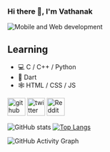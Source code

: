 ### Hi there 👋, I'm Vathanak

![Mobile and Web development](https://pbs.twimg.com/profile_banners/1351473884483129344/1650075647/1500x500)



## Learning
* 💻 C / C++ / Python
* 📱 Dart
* 🕸️ HTML / CSS / JS





[<img src='https://cdn.jsdelivr.net/npm/simple-icons@3.0.1/icons/github.svg' alt='github' height='40'>](https://github.com/vathanac)  [<img src='https://cdn.jsdelivr.net/npm/simple-icons@3.0.1/icons/twitter.svg' alt='twitter' height='40'>](https://twitter.com/ns_vathanak)  [<img src='https://cdn.jsdelivr.net/npm/simple-icons@3.0.1/icons/reddit.svg' alt='Reddit' height='40'>](https://www.reddit.com/user/user/vathanak7)  


![GitHub stats](https://github-readme-stats.vercel.app/api?username=vathanac&show_icons=true)  [![Top Langs](https://github-readme-stats.vercel.app/api/top-langs/?username=vathanac)](https://github.com/anuraghazra/github-readme-stats)

![GitHub Activity Graph](https://activity-graph.herokuapp.com/graph?username=vathanac)  

